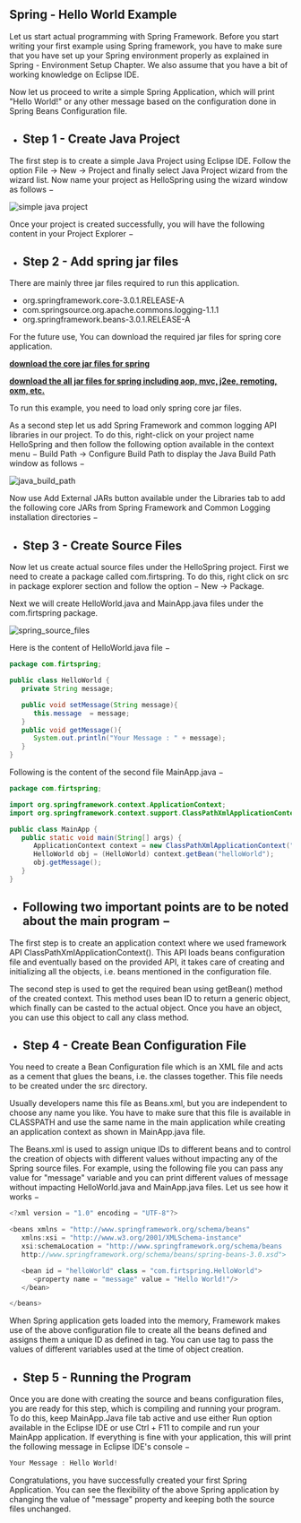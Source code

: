 ## Spring - Hello World Example

Let us start actual programming with Spring Framework. Before you start writing your first example using Spring framework, you have to make sure that you have set up your Spring environment properly as explained in Spring - Environment Setup Chapter. We also assume that you have a bit of working knowledge on Eclipse IDE.

Now let us proceed to write a simple Spring Application, which will print "Hello World!" or any other message based on the configuration done in Spring Beans Configuration file.

- Step 1 - Create Java Project
  ---
The first step is to create a simple Java Project using Eclipse IDE. Follow the option File → New → Project and finally select Java Project wizard from the wizard list. Now name your project as HelloSpring using the wizard window as follows −



![simple java project](https://github.com/rhushikesh2000/Spring_Framework_Tutorial/assets/124034778/1c1da444-a6f4-4eb7-b4e0-fbbdcf250823)


Once your project is created successfully, you will have the following content in your Project Explorer −

- Step 2 -  Add spring jar files
  ---
There are mainly three jar files required to run this application.

- org.springframework.core-3.0.1.RELEASE-A
- com.springsource.org.apache.commons.logging-1.1.1
- org.springframework.beans-3.0.1.RELEASE-A
  
For the future use, You can download the required jar files for spring core application.

[**download the core jar files for spring**](https://static.javatpoint.com/src/sp/spcorejars.zip)


[**download the all jar files for spring including aop, mvc, j2ee, remoting, oxm, etc.**](https://static.javatpoint.com/src/sp/springjars.zip)



To run this example, you need to load only spring core jar files.

As a second step let us add Spring Framework and common logging API libraries in our project. To do this, right-click on your project name HelloSpring and then follow the following option available in the context menu − Build Path → Configure Build Path to display the Java Build Path window as follows −


![java_build_path](https://github.com/rhushikesh2000/Spring_Framework_Tutorial/assets/124034778/51715819-c4b4-469c-9e65-34315cd12f55)


Now use Add External JARs button available under the Libraries tab to add the following core JARs from Spring Framework and Common Logging installation directories −

- Step 3 - Create Source Files
  ---
Now let us create actual source files under the HelloSpring project. First we need to create a package called com.firtspring. To do this, right click on src in package explorer section and follow the option − New → Package.

Next we will create HelloWorld.java and MainApp.java files under the com.firtspring package.


![spring_source_files](https://github.com/rhushikesh2000/Spring_Framework_Tutorial/assets/124034778/87f5fc1d-deb8-483e-b8a8-665f36d91212)


Here is the content of HelloWorld.java file −
~~~java
package com.firtspring;

public class HelloWorld {
   private String message;

   public void setMessage(String message){
      this.message  = message;
   }
   public void getMessage(){
      System.out.println("Your Message : " + message);
   }
}
~~~
Following is the content of the second file MainApp.java −

~~~java
package com.firtspring;

import org.springframework.context.ApplicationContext;
import org.springframework.context.support.ClassPathXmlApplicationContext;

public class MainApp {
   public static void main(String[] args) {
      ApplicationContext context = new ClassPathXmlApplicationContext("Beans.xml");
      HelloWorld obj = (HelloWorld) context.getBean("helloWorld");
      obj.getMessage();
   }
}
~~~
- Following two important points are to be noted about the main program −
  ---

The first step is to create an application context where we used framework API ClassPathXmlApplicationContext(). This API loads beans configuration file and eventually based on the provided API, it takes care of creating and initializing all the objects, i.e. beans mentioned in the configuration file.

The second step is used to get the required bean using getBean() method of the created context. This method uses bean ID to return a generic object, which finally can be casted to the actual object. Once you have an object, you can use this object to call any class method.

- Step 4 - Create Bean Configuration File
  ---
You need to create a Bean Configuration file which is an XML file and acts as a cement that glues the beans, i.e. the classes together. This file needs to be created under the src directory.

Usually developers name this file as Beans.xml, but you are independent to choose any name you like. You have to make sure that this file is available in CLASSPATH and use the same name in the main application while creating an application context as shown in MainApp.java file.

The Beans.xml is used to assign unique IDs to different beans and to control the creation of objects with different values without impacting any of the Spring source files. For example, using the following file you can pass any value for "message" variable and you can print different values of message without impacting HelloWorld.java and MainApp.java files. Let us see how it works −
~~~java
<?xml version = "1.0" encoding = "UTF-8"?>

<beans xmlns = "http://www.springframework.org/schema/beans"
   xmlns:xsi = "http://www.w3.org/2001/XMLSchema-instance"
   xsi:schemaLocation = "http://www.springframework.org/schema/beans
   http://www.springframework.org/schema/beans/spring-beans-3.0.xsd">

   <bean id = "helloWorld" class = "com.firtspring.HelloWorld">
      <property name = "message" value = "Hello World!"/>
   </bean>

</beans>
~~~ 
When Spring application gets loaded into the memory, Framework makes use of the above configuration file to create all the beans defined and assigns them a unique ID as defined in <bean> tag. You can use <property> tag to pass the values of different variables used at the time of object creation.

- Step 5 - Running the Program
  ---
Once you are done with creating the source and beans configuration files, you are ready for this step, which is compiling and running your program. To do this, keep MainApp.Java file tab active and use either Run option available in the Eclipse IDE or use Ctrl + F11 to compile and run your MainApp application. If everything is fine with your application, this will print the following message in Eclipse IDE's console −
~~~java
Your Message : Hello World!
~~~
Congratulations, you have successfully created your first Spring Application. You can see the flexibility of the above Spring application by changing the value of "message" property and keeping both the source files unchanged.



